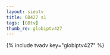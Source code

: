 ```yaml
--- 
layout: sieutv
title: GB427 s1
tags: [GBtv]
thumb_re: globiptv427
---
```

{% include tvadv key="globiptv427" %} 

